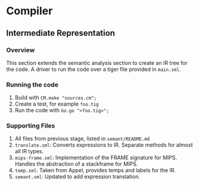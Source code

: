 # Compiler

## Intermediate Representation

### Overview
This section extends the semantic analysis section to create an IR tree for the code. A driver to run the code over a tiger file provided in `main.sml`.

### Running the code
1. Build with `CM.make "sources.cm";`
2. Create a test, for example `foo.tig`
3. Run the code with `Go.go "<foo.tig>";`

### Supporting Files
1. All files from previous stage, listed in `semant/README.md`
2. `translate.sml`: Converts expressions to IR. Separate methods for almost all IR types.
4. `mips-frame.sml`: Implementation of the FRAME signature for MIPS. Handles the abstraction of a stackframe for MIPS.
5. `temp.sml`: Taken from Appel, provides temps and labels for the IR.
6. `semant.sml`: Updated to add expression translation.
